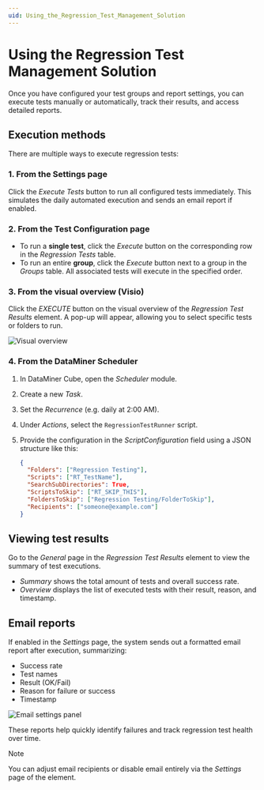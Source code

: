 ```yaml
---
uid: Using_the_Regression_Test_Management_Solution
---
```


# Using the Regression Test Management Solution

Once you have configured your test groups and report settings, you can execute tests manually or automatically, track their results, and access detailed reports.

## Execution methods

There are multiple ways to execute regression tests:

### 1. From the Settings page

Click the *Execute Tests* button to run all configured tests immediately. This simulates the daily automated execution and sends an email report if enabled.

### 2. From the Test Configuration page

- To run a **single test**, click the *Execute* button on the corresponding row in the *Regression Tests* table.
- To run an entire **group**, click the *Execute* button next to a group in the *Groups* table. All associated tests will execute in the specified order.

### 3. From the visual overview (Visio)

Click the *EXECUTE* button on the visual overview of the *Regression Test Results* element. A pop-up will appear, allowing you to select specific tests or folders to run.

![Visual overview](~/solutions/images/Regression_Test_Visual.png)

### 4. From the DataMiner Scheduler

1. In DataMiner Cube, open the *Scheduler* module.

1. Create a new *Task*.

1. Set the *Recurrence* (e.g. daily at 2:00 AM).

1. Under *Actions*, select the `RegressionTestRunner` script.

1. Provide the configuration in the *ScriptConfiguration* field using a JSON structure like this:

   ```json
   {
     "Folders": ["Regression Testing"],
     "Scripts": ["RT_TestName"],
     "SearchSubDirectories": True,
     "ScriptsToSkip": ["RT_SKIP_THIS"],
     "FoldersToSkip": ["Regression Testing/FolderToSkip"],
     "Recipients": ["someone@example.com"]
   }
   ```

## Viewing test results

Go to the *General* page in the *Regression Test Results* element to view the summary of test executions.

- *Summary* shows the total amount of tests and overall success rate.
- *Overview* displays the list of executed tests with their result, reason, and timestamp.

## Email reports

If enabled in the *Settings* page, the system sends out a formatted email report after execution, summarizing:

- Success rate
- Test names
- Result (OK/Fail)
- Reason for failure or success
- Timestamp

![Email settings panel](~/solutions/images/Regression_Test_Email.png)

These reports help quickly identify failures and track regression test health over time.

> [!NOTE]
> You can adjust email recipients or disable email entirely via the *Settings* page of the element.
